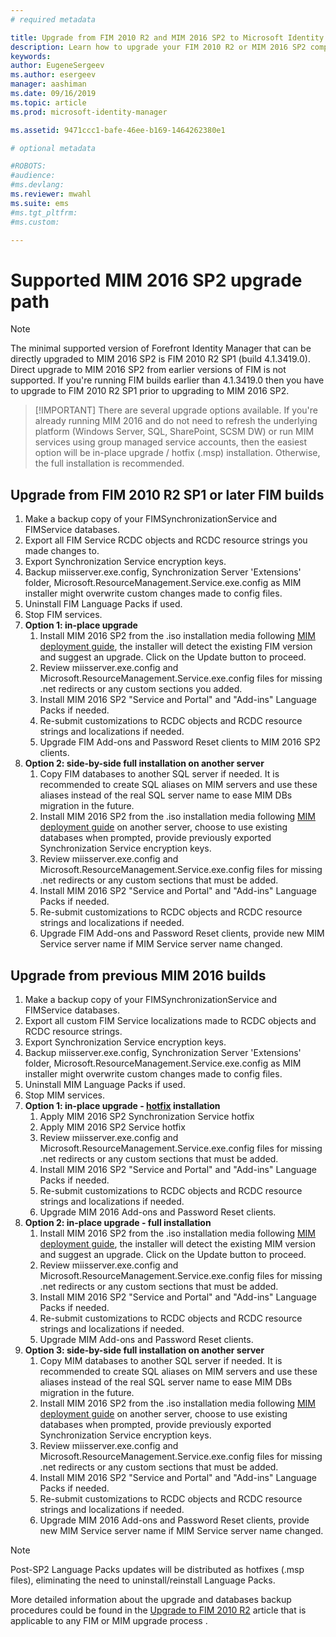 ```yaml
---
# required metadata

title: Upgrade from FIM 2010 R2 and MIM 2016 SP2 to Microsoft Identity Manager 2016 Service Pack 2 | Microsoft Docs
description: Learn how to upgrade your FIM 2010 R2 or MIM 2016 SP2 components, and then install the components that are new in MIM 2016.
keywords:
author: EugeneSergeev
ms.author: esergeev
manager: aashiman
ms.date: 09/16/2019
ms.topic: article
ms.prod: microsoft-identity-manager

ms.assetid: 9471ccc1-bafe-46ee-b169-1464262380e1

# optional metadata

#ROBOTS:
#audience:
#ms.devlang:
ms.reviewer: mwahl
ms.suite: ems
#ms.tgt_pltfrm:
#ms.custom:

---
```


# Supported MIM 2016 SP2 upgrade path

> [!NOTE]
The minimal supported version of Forefront Identity Manager that can be directly upgraded to MIM 2016 SP2 is FIM 2010 R2 SP1 (build 4.1.3419.0). Direct upgrade to MIM 2016 SP2 from earlier versions of FIM is not supported. If you're running FIM builds earlier than 4.1.3419.0 then you have to upgrade to FIM 2010 R2 SP1 prior to upgrading to MIM 2016 SP2.

> [!IMPORTANT] There are several upgrade options available. If you're already running MIM 2016 and do not need to refresh the underlying platform (Windows Server, SQL, SharePoint, SCSM DW) or run MIM services using group managed service accounts, then the easiest option will be in-place upgrade / hotfix (.msp) installation. Otherwise, the full installation is recommended.

## Upgrade from FIM 2010 R2 SP1 or later FIM builds

1. Make a backup copy of your FIMSynchronizationService and FIMService databases.
1. Export all FIM Service RCDC objects and RCDC resource strings you made changes to.
1. Export Synchronization Service encryption keys.
1. Backup miisserver.exe.config, Synchronization Server 'Extensions' folder, Microsoft.ResourceManagement.Service.exe.config as MIM installer might overwrite custom changes made to config files.
1. Uninstall FIM Language Packs if used.
1. Stop FIM services.
1. **Option 1: in-place upgrade**
    1. Install MIM 2016 SP2 from the .iso installation media following [MIM deployment guide](microsoft-identity-manager-deploy.md), the installer will detect the existing FIM version and suggest an upgrade. Click on the Update button to proceed.
    1. Review miisserver.exe.config and Microsoft.ResourceManagement.Service.exe.config files for missing .net redirects or any custom sections you added.
    1. Install MIM 2016 SP2 "Service and Portal" and "Add-ins" Language Packs if needed.
    1. Re-submit customizations to RCDC objects and RCDC resource strings and localizations if needed.
    1. Upgrade FIM Add-ons and Password Reset clients to MIM 2016 SP2 clients.
 1. **Option 2: side-by-side full installation on another server**
    1. Copy FIM databases to another SQL server if needed. It is recommended to create SQL aliases on MIM servers and use these aliases instead of the real SQL server name to ease MIM DBs migration in the future.
    1. Install MIM 2016 SP2 from the .iso installation media following [MIM deployment guide](microsoft-identity-manager-deploy.md) on another server, choose to use existing databases when prompted, provide previously exported Synchronization Service encryption keys.
    1. Review miisserver.exe.config and Microsoft.ResourceManagement.Service.exe.config files for missing .net redirects or any custom sections that must be added.
    1. Install MIM 2016 SP2 "Service and Portal" and "Add-ins" Language Packs if needed.
    1. Re-submit customizations to RCDC objects and RCDC resource strings and localizations if needed.
    1. Upgrade FIM Add-ons and Password Reset clients, provide new MIM Service server name if MIM Service server name changed.

## Upgrade from previous MIM 2016 builds
1. Make a backup copy of your FIMSynchronizationService and FIMService databases.
1. Export all custom FIM Service localizations made to RCDC objects and RCDC resource strings.
1. Export Synchronization Service encryption keys.
1. Backup miisserver.exe.config, Synchronization Server 'Extensions' folder, Microsoft.ResourceManagement.Service.exe.config as MIM installer might overwrite custom changes made to config files.
1. Uninstall MIM Language Packs if used.
1. Stop MIM services.
1. **Option 1: in-place upgrade - [hotfix](https://www.microsoft.com/en-us/download/details.aspx?id=58213) installation**
    1. Apply MIM 2016 SP2 Synchronization Service hotfix
    1. Apply MIM 2016 SP2 Service hotfix
    1. Review miisserver.exe.config and Microsoft.ResourceManagement.Service.exe.config files for missing .net redirects or any custom sections that must be added.
    1. Install MIM 2016 SP2 "Service and Portal" and "Add-ins" Language Packs if needed.
    1. Re-submit customizations to RCDC objects and RCDC resource strings and localizations if needed.
    1. Upgrade MIM 2016 Add-ons and Password Reset clients.
1. **Option 2: in-place upgrade - full installation**
    1. Install MIM 2016 SP2 from the .iso installation media following [MIM deployment guide](microsoft-identity-manager-deploy.md), the installer will detect the existing MIM version and suggest an upgrade. Click on the Update button to proceed.
    1. Review miisserver.exe.config and Microsoft.ResourceManagement.Service.exe.config files for missing .net redirects or any custom sections that must be added.
    1. Install MIM 2016 SP2 "Service and Portal" and "Add-ins" Language Packs if needed.
    1. Re-submit customizations to RCDC objects and RCDC resource strings and localizations if needed.
    1. Upgrade MIM Add-ons and Password Reset clients.
1. **Option 3: side-by-side full installation on another server**
    1. Copy MIM databases to another SQL server if needed. It is recommended to create SQL aliases on MIM servers and use these aliases instead of the real SQL server name to ease MIM DBs migration in the future.
    1. Install MIM 2016 SP2 from the .iso installation media following [MIM deployment guide](microsoft-identity-manager-deploy.md) on another server, choose to use existing databases when prompted, provide previously exported Synchronization Service encryption keys.
    1. Review miisserver.exe.config and Microsoft.ResourceManagement.Service.exe.config files for missing .net redirects or any custom sections that must be added.
    1. Install MIM 2016 SP2 "Service and Portal" and "Add-ins" Language Packs if needed.
    1. Re-submit customizations to RCDC objects and RCDC resource strings and localizations if needed.
    1. Upgrade MIM 2016 Add-ons and Password Reset clients, provide new MIM Service server name if MIM Service server name changed.

> [!NOTE]
Post-SP2 Language Packs updates will be distributed as hotfixes (.msp files), eliminating the need to uninstall/reinstall Language Packs.

More detailed information about the upgrade and databases backup procedures could be found in the [Upgrade to FIM 2010 R2](https://docs.microsoft.com/en-us/previous-versions/mim/jj134291%28v%3dws.10%29) article that is applicable to any FIM or MIM upgrade process . 